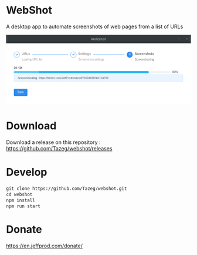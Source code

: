 # WebShot

A desktop app to automate screenshots of web pages from a list of URLs

![WebShot by JeffProd.com](app/img/webshot.gif)

# Download

Download a release on this repository :
<https://github.com/Tazeg/webshot/releases>

# Develop

```
git clone https://github.com/Tazeg/webshot.git
cd webshot
npm install
npm run start
```

# Donate

<https://en.jeffprod.com/donate/>
